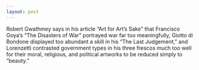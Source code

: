 ```yaml
---
layout: post
---
```


Robert Gwathmey says in his article “Art for Art’s
    Sake” that Francisco Goya’s “The Disasters of War” portrayed war
    far too meaningfully, Giotto di Bondone displayed too abundant a
    skill in his “The Last Judgement,” and Lorenzetti contrasted
    government types in his three frescos much too well for their
    moral, religious, and political artworks to be reduced simply to
    “beauty.”
